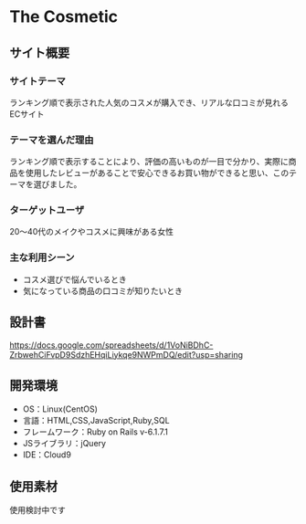 # The Cosmetic

## サイト概要
### サイトテーマ
ランキング順で表示された人気のコスメが購入でき、リアルな口コミが見れるECサイト

### テーマを選んだ理由
ランキング順で表示することにより、評価の高いものが一目で分かり、実際に商品を使用したレビューがあることで安心できるお買い物ができると思い、このテーマを選びました。

### ターゲットユーザ
20〜40代のメイクやコスメに興味がある女性

### 主な利用シーン
- コスメ選びで悩んでいるとき
- 気になっている商品の口コミが知りたいとき


## 設計書
https://docs.google.com/spreadsheets/d/1VoNiBDhC-ZrbwehCiFvpD9SdzhEHqiLiykqe9NWPmDQ/edit?usp=sharing

## 開発環境
- OS：Linux(CentOS)
- 言語：HTML,CSS,JavaScript,Ruby,SQL
- フレームワーク：Ruby on Rails v-6.1.7.1
- JSライブラリ：jQuery
- IDE：Cloud9

## 使用素材
使用検討中です
